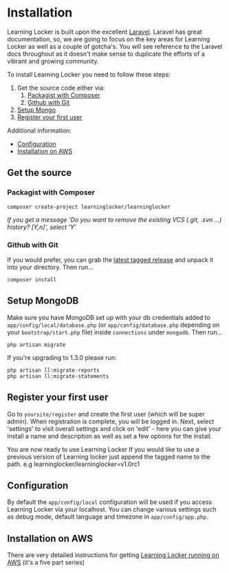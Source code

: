 ---
---

# Installation
Learning Locker is built upon the excellent [Laravel](http://laravel.com). Laravel has great documentation, so, we are going to focus on the key areas for Learning Locker as well as a couple of gotcha's. You will see reference to the Laravel docs throughout as it doesn't make sense to duplicate the efforts of a vibrant and growing community.

To install Learning Locker you need to follow these steps:

1. Get the source code either via:
    1. [Packagist with Composer](#packagist-with-composer)
    2. [Github with Git](#github-with-git)
2. [Setup Mongo](#setup-mongodb)
3. [Register your first user](#register-your-first-user)


Additional information:

- [Configuration](#configuration)
- [Installation on AWS](#Installation-on-AWS)


## Get the source

### Packagist with Composer

    composer create-project learninglocker/learninglocker

*If you get a message 'Do you want to remove the existing VCS (.git, .svn ...) history? [Y,n]', select 'Y'*


### Github with Git
If you would prefer, you can grab the [latest tagged release](https://github.com/LearningLocker/learninglocker/releases) and unpack it into your directory. Then run... 

    composer install

## Setup MongoDB
Make sure you have MongoDB set up with your db credentials added to `app/config/local/database.php` (or `app/config/database.php` depending on your `bootstrap/start.php` file) inside `connections` under `mongodb`. Then run...

    php artisan migrate
    
If you're upgrading to 1.3.0 please run:

    php artisan ll:migrate-reports
    php artisan ll:migrate-statements

## Register your first user
Go to `yoursite/register` and create the first user (which will be super admin). When registration is complete, you will be logged in. Next, select 'settings' to visit overall settings and click on 'edit' - here you can give your install a name and description as well as set a few options for the install.

You are now ready to use Learning Locker If you would like to use a previous version of Learning locker just append the tagged name to the path. e.g learninglocker/learninglocker=v1.0rc1

## Configuration
By default the `app/config/local` configuration will be used if you access Learning Locker via your localhost. You can change various settings such as debug mode, default language and timezone in `app/config/app.php`.

## Installation on AWS
There are very detailed instructions for getting [Learning Locker running on AWS](http://cloudboffins.com/advanced-projects/learning-locker-lrs-free-server-part-1/) (it's a five part series)
